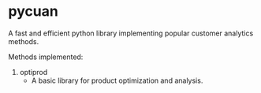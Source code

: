 # pycuan
A fast and efficient python library implementing popular customer analytics methods.

Methods implemented:
  1. optiprod
        - A basic library for product optimization and analysis.
